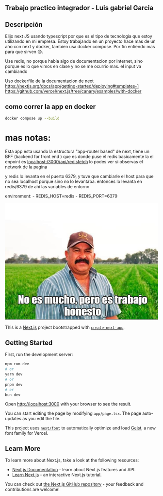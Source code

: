 
## Trabajo practico integrador - Luis gabriel Garcia

## Descripción
Elijo next JS usando typescript por que es el tipo de tecnologia que estoy utilizando en mi empresa. Estoy trabajando en un proyecto hace mas de un año con next y docker, tambien usa docker compose. Por fin entiendo mas para que sirven 😊.

Use redis, no porque habia algo de documentacion por internet, sino porque es lo que vimos en clase y no se me ocurrio mas. 
el input va cambiando

Uso dockerfile de la documentacion de next
https://nextjs.org/docs/app/getting-started/deploying#templates-1
https://github.com/vercel/next.js/tree/canary/examples/with-docker

## como correr la app en docker 

```bash
docker compose up --build
```

# mas notas:
Esta app esta usando la estructura "app-router based" de next, tiene un BFF (backend for front end ) que es donde puse el redis
basicamente la el enpoint es [localhost:/3000/api/redisfetch](http://localhost:3000/api/redisfetch) lo podes ver si observas el network de la pagina

y redis lo levanta en el puerto 6379, y tuve que cambiarle el host para que no sea localhost porque sino no lo levantaba. entonces lo levanta en redis/6379
de ahi las variables de entorno 

environment:
      - REDIS_HOST=redis
      - REDIS_PORT=6379

![alt text](image.png)

This is a [Next.js](https://nextjs.org) project bootstrapped with [`create-next-app`](https://nextjs.org/docs/app/api-reference/cli/create-next-app).

## Getting Started

First, run the development server:

```bash
npm run dev
# or
yarn dev
# or
pnpm dev
# or
bun dev
```

Open [http://localhost:3000](http://localhost:3000) with your browser to see the result.

You can start editing the page by modifying `app/page.tsx`. The page auto-updates as you edit the file.

This project uses [`next/font`](https://nextjs.org/docs/app/building-your-application/optimizing/fonts) to automatically optimize and load [Geist](https://vercel.com/font), a new font family for Vercel.

## Learn More

To learn more about Next.js, take a look at the following resources:

- [Next.js Documentation](https://nextjs.org/docs) - learn about Next.js features and API.
- [Learn Next.js](https://nextjs.org/learn) - an interactive Next.js tutorial.

You can check out [the Next.js GitHub repository](https://github.com/vercel/next.js) - your feedback and contributions are welcome!